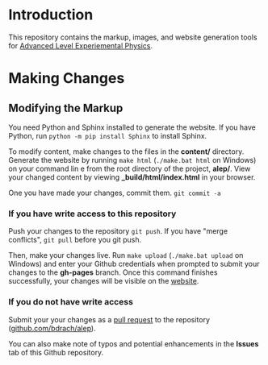 # Introduction

This repository contains the markup, images, and website generation tools for [Advanced Level Experiemental Physics](http://alevelexperimentalphysics.info/index.html).

# Making Changes
## Modifying the Markup

You need Python and Sphinx installed to generate the website.  If you have Python, run `python -m pip install Sphinx` to install Sphinx.

To modify content, make changes to the files in the **content/** directory.  Generate the website by running `make html` (`./make.bat html` on Windows) on your command lin e from the root directory of the project, **alep/**.  View your changed content by viewing **_build/html/index.html** in your browser.

One you have made your changes, commit them.  `git commit -a`

### If you have write access to this repository

Push your changes to the repository `git push`.  If you have "merge conflicts", `git pull` before you git push.

Then, make your changes live.  Run `make upload` (`./make.bat upload` on Windows) and enter your Github credentials when prompted to submit your changes to the **gh-pages** branch. Once this command finishes successfully, your changes will be visible on the [website](http://alevelexperimentalphysics.info/index.html).

### If you do not have write access

Submit your your changes as a [pull request](https://help.github.com/articles/about-pull-requests/) to the repository ([github.com/bdrach/alep](https://github.com/bdrach/alep)).

You can also make note of typos and potential enhancements in the **Issues** tab of this Github repository.
